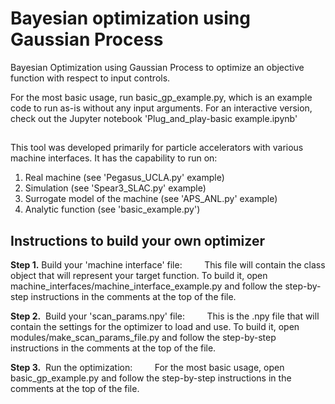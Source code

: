 # Bayesian optimization using Gaussian Process

Bayesian Optimization using Gaussian Process to optimize an objective function with respect to input controls.

For the most basic usage, run basic_gp_example.py, which is an example code to run as-is without any input arguments.
For an interactive version, check out the Jupyter notebook 'Plug_and_play-basic example.ipynb'

## 

This tool was developed primarily for particle accelerators with various machine interfaces. 
It has the capability to run on:
1. Real machine (see 'Pegasus_UCLA.py' example)
2. Simulation (see 'Spear3_SLAC.py' example)
3. Surrogate model of the machine (see 'APS_ANL.py' example)
4. Analytic function (see 'basic_example.py') 

## Instructions to build your own optimizer

**Step 1.** Build your 'machine interface' file:
                   This file will contain the class object that will represent your target function. 
        To build it, open machine_interfaces/machine_interface_example.py and follow the step-by-step instructions in the comments at the top of the file.

**Step 2.**  Build your 'scan_params.npy' file:
                   This is the .npy file that will contain the settings for the optimizer to load and use. To build it, open modules/make_scan_params_file.py and follow the step-by-step instructions in the comments at the top of the file.

**Step 3.**  Run the optimization: 
                   For the most basic usage, open basic_gp_example.py and follow the step-by-step instructions in the comments at the top of the file.
      
      

